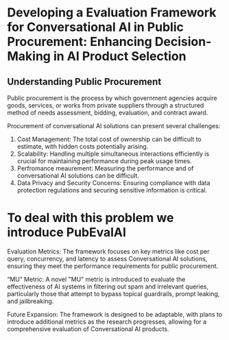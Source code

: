 # Developing a Evaluation Framework for Conversational AI in Public Procurement: Enhancing Decision-Making in AI Product Selection
  
  
 ## Understanding Public Procurement
 Public procurement is the process by which government agencies acquire goods, services, or works from private suppliers through a structured method of needs assessment, bidding, evaluation, and contract award.

 Procurement of conversational AI solutions can present several challenges: 
 1. Cost Management: The total cost of ownership can be difficult to estimate, with hidden costs potentially arising.
 2. Scalability: Handling multiple simultaneous interactions efficiently is crucial for maintaining performance during peak usage times.
 3. Perfromance meaurement:  Measuring the performance and of conversational AI solutions can be difficult.
 4. Data Privacy and Security Concerns: Ensuring compliance with data protection regulations and securing sensitive information is critical.

# To deal with this problem we introduce PubEvalAI 
Evaluation Metrics: The framework focuses on key metrics like cost per query, concurrency, and latency to assess Conversational AI solutions, ensuring they meet the performance requirements for public procurement.

“MU” Metric:  A novel "MU" metric is introduced to evaluate the effectiveness of AI systems in filtering out spam and irrelevant queries, particularly those that attempt to bypass topical guardrails, prompt leaking, and jailbreaking.

Future Expansion: The framework is designed to be adaptable, with plans to introduce additional metrics as the research progresses, allowing for a comprehensive evaluation of Conversational AI products.
